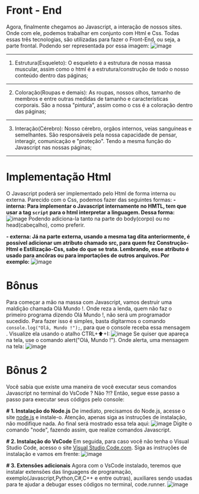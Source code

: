 # Front - End
Agora, finalmente chegamos ao Javascript, a interação de nossos sites. Onde com ele, podemos trabalhar em conjunto com Html e Css. Todas essas três tecnologias, são utilizadas para fazer o Front-End, ou seja, a parte frontal.
Podendo ser representada por essa imagem:
![image](https://github.com/user-attachments/assets/f74f1228-6f55-4285-82da-824d46c794b4)
***
1. Estrutura(Esqueleto): O esqueleto é a estrutura de nossa massa muscular, assim como o html é a estrutura/construção de todo o nosso conteúdo dentro das páginas;
***
2. Coloração(Roupas e demais): As roupas, nossos olhos, tamanho de membros e entre outras medidas de tamanho e características corporais. São a nossa "pintura", assim como o css é a coloração dentro das páginas;
***
3. Interação(Cérebro): Nosso cérebro, orgãos internos, veias sanguíneas e semelhantes. São responsáveis pela nossa capacidade de pensar, interagir, comunicação e "proteção". Tendo a mesma função do Javascript nas nossas páginas;
***
# Implementação Html
O Javascript poderá ser implementado pelo Html de forma interna ou externa. Parecido com o Css, podemos fazer das seguintes formas:
**- interna: Para implementar o Javascript internamente no HMTL, tem que usar a tag ``script`` para o html interpretar a linguagem. Dessa forma:**
![image](https://github.com/user-attachments/assets/7b58b6ee-a4c0-4653-b2bc-97c2e9d7ce25)
Podendo adiciona-la tanto na parte do body(corpo) ou no head(cabeçalho), como preferir.

**- externa: Já na parte externa, usando a mesma tag dita anteriormente, é possível adicionar um atributo chamado src, para quem fez Construção-Html e Estilização-Css, sabe do que se trata. 
Lembrando, esse atributo é usado para ancôras ou para importações de outros arquivos. Por exemplo:**
![image](https://github.com/user-attachments/assets/e885aad6-35c7-473d-a8c7-80b3bc0f1adc)

# Bônus
Para começar a mão na massa com Javascript, vamos destruir uma maldição chamada Olá Mundo !. Onde reza a lenda, quem não faz o primeiro programa dizendo Olá Mundo !, não será um programador sucedido. 
Para fazer isso é simples, basta digitarmos o comando ``console.log("Olá, Mundo !");``, para que o console receba essa mensagem . Visualize ela usando o atalho CTRL+⬆️+I:
![image](https://github.com/user-attachments/assets/6173f36d-607c-4290-92f8-96414a046408)
Se quiser que apareça na tela, use o comando alert("Olá, Mundo !"). Onde alerta, uma mensagem na tela:
![image](https://github.com/user-attachments/assets/53c01b9a-b13d-4891-a154-e76a3aa00916)

# Bônus 2 
Você sabia que existe uma maneira de você executar seus comandos Javascript no terminal do VsCode ? Não ?!? Então, segue esse passo a passo para executar seus códigos pelo console:

**# 1. Instalação do Node.js**
De imediato, precisamos do Node.js, acesse o site [node.js](https://nodejs.org/pt) e instale-o. Atenção, apenas siga as instruções de instalação, não modifique nada. Ao final será mostrado essa tela aqui:
![image](https://github.com/user-attachments/assets/34322da6-5cb5-400e-ad0c-da46470a6717)
Digite o comando "node", fazendo assim, que realize comandos Javascript.

**# 2. Instalação do VsCode**
Em seguida, para caso você não tenha o Visual Studio Code, acesso o site [Visual Studio Code.com](https://code.visualstudio.com/). Siga as instruções de instalação e vamos em frente:
![image](https://github.com/user-attachments/assets/2c04ec27-4712-4bc8-bb95-9f839c681b60)

**# 3. Extensões adicionais**
Agora com o VsCode instalado, teremos que instalar extensões das linguagens de programação, exemplo(Javascript,Python,C#,C++ e entre outras), auxiliares sendo usadas para te ajudar a debugar esses códigos no terminal, code.runner.
![image](https://github.com/user-attachments/assets/287744d6-75b2-426c-8256-58c4a78c86bd)
